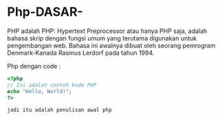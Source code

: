 # Php-DASAR-
PHP adalah PHP: Hypertext Preprocessor atau hanya PHP saja, adalah bahasa skrip dengan fungsi umum yang terutama digunakan untuk pengembangan web. Bahasa ini awalnya dibuat oleh seorang pemrogram Denmark-Kanada Rasmus Lerdorf pada tahun 1994.

Php dengan code :

```php
<?php
// Ini adalah contoh kode PHP
echo "Hello, World!";
?>

jadi itu adalah penulisan awal php 
